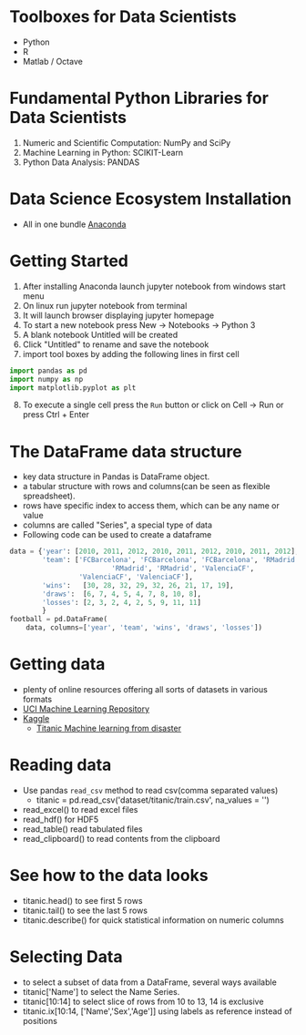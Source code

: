 # Toolboxes for Data Scientists
- Python
- R
- Matlab / Octave

# Fundamental Python Libraries for Data Scientists

1. Numeric and Scientific Computation: NumPy and SciPy
2. Machine Learning in Python: SCIKIT-Learn
3. Python Data Analysis: PANDAS

# Data Science Ecosystem Installation
- All in one bundle [Anaconda](https://www.anaconda.com/products/individual) 

# Getting Started
1. After installing Anaconda launch jupyter notebook from windows start menu
2. On linux run jupyter notebook from terminal
3. It will launch browser displaying jupyter homepage
4. To start a new notebook press New -> Notebooks -> Python 3
5. A blank notebook Untitled will be created 
6. Click "Untitled" to rename and save the notebook
7. import tool boxes by adding the following lines in first cell

```python
import pandas as pd
import numpy as np
import matplotlib.pyplot as plt
```
8. To execute a single cell press the `Run` button or click on Cell -> Run or press Ctrl + Enter

# The DataFrame data structure
- key data structure in Pandas is DataFrame object.
- a tabular structure with rows and columns(can be seen as flexible spreadsheet).
- rows have specific index to access them, which can be any name or value
- columns are called "Series", a special type of data
- Following code can be used to create a dataframe
```python
data = {'year': [2010, 2011, 2012, 2010, 2011, 2012, 2010, 2011, 2012],
        'team': ['FCBarcelona', 'FCBarcelona', 'FCBarcelona', 'RMadrid', 
				         'RMadrid', 'RMadrid', 'ValenciaCF',
                 'ValenciaCF', 'ValenciaCF'],
        'wins':   [30, 28, 32, 29, 32, 26, 21, 17, 19],
        'draws':  [6, 7, 4, 5, 4, 7, 8, 10, 8],
        'losses': [2, 3, 2, 4, 2, 5, 9, 11, 11]
        }
football = pd.DataFrame(
    data, columns=['year', 'team', 'wins', 'draws', 'losses'])
```

# Getting data
- plenty of online resources offering all sorts of datasets in various formats
- [UCI Machine Learning Repository](https://archive.ics.uci.edu/ml/datasets.php)
- [Kaggle](https://www.kaggle.com/)
	+ [Titanic Machine learning from disaster](https://www.kaggle.com/c/titanic/data)
	

# Reading data
- Use pandas `read_csv` method to read csv(comma separated values)
  + titanic = pd.read_csv('dataset/titanic/train.csv', na_values = '')
- read_excel() to read excel files
- read_hdf() for HDF5
- read_table() read tabulated files
- read_clipboard() to read contents from the clipboard


# See how to the data looks
- titanic.head() to see first 5 rows
- titanic.tail() to see the last 5 rows
- titanic.describe() for quick statistical information on numeric columns

# Selecting Data
- to select a subset of data from a DataFrame, several ways available
- titanic['Name'] to select the Name Series.
- titanic[10:14] to select slice of rows from 10 to 13, 14 is exclusive
- titanic.ix[10:14, ['Name','Sex','Age']] using labels as reference instead of positions




 

